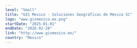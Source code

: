 ```yaml
---
level: "Small"
title: "GIS Mexico - Soluciones Geográficas de México SC"
logo: "www.gismexico.mx.png"
startDate: "2025-01-01"
endDate: "2026-02-28"
link: "http://www.gismexico.mx/"
country: "Mexico"
---
```

